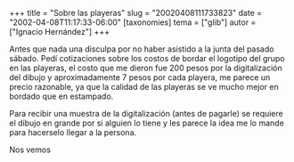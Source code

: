 +++
title = "Sobre las playeras"
slug = "20020408111733823"
date = "2002-04-08T11:17:33-06:00"
[taxonomies]
tema = ["glib"]
autor = ["Ignacio Hernández"]
+++

Antes que nada una disculpa por no haber asistido a la junta del pasado
sábado. Pedí cotizaciones sobre los costos de bordar el logotipo del
grupo en las playeras, el costo que me dieron fue 200 pesos por la
digitalización del dibujo y aproximadamente 7 pesos por cada playera, me
parece un precio razonable, ya que la calidad de las playeras se ve
mucho mejor en bordado que en estampado.

<!-- more -->


Para recibir una muestra de la digitalización (antes de pagarle) se
requiere el dibujo en grande por si alguien lo tiene y les parece la
idea me lo mande para hacerselo llegar a la persona.

Nos vemos

